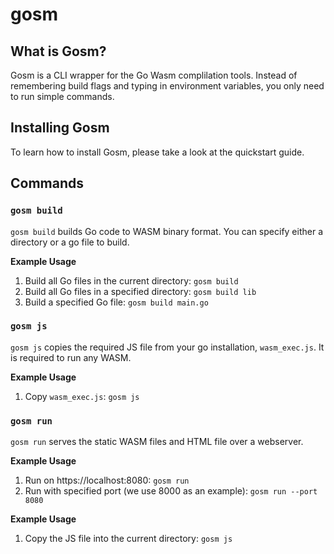 # gosm

## What is Gosm?
Gosm is a CLI wrapper for the Go Wasm complilation tools. Instead of remembering build flags and typing in environment variables, you only need to run simple commands.

## Installing Gosm
To learn how to install Gosm, please take a look at the quickstart guide.

## Commands

### `gosm build`
`gosm build` builds Go code to WASM binary format. You can specify either a directory or a go file to build.

__Example Usage__
1. Build all Go files in the current directory: ```gosm build```
2. Build all Go files in a specified directory: ```gosm build lib```
3. Build a specified Go file: ```gosm build main.go```

### `gosm js`
`gosm js` copies the required JS file from your go installation, `wasm_exec.js`. It is required to run any WASM.

__Example Usage__
1. Copy `wasm_exec.js`: `gosm js`

### `gosm run`
`gosm run` serves the static WASM files and HTML file over a webserver.

__Example Usage__
1. Run on https://localhost:8080: `gosm run`
2. Run with specified port (we use 8000 as an example): `gosm run --port 8080`

__Example Usage__
1. Copy the JS file into the current directory: ```gosm js```

